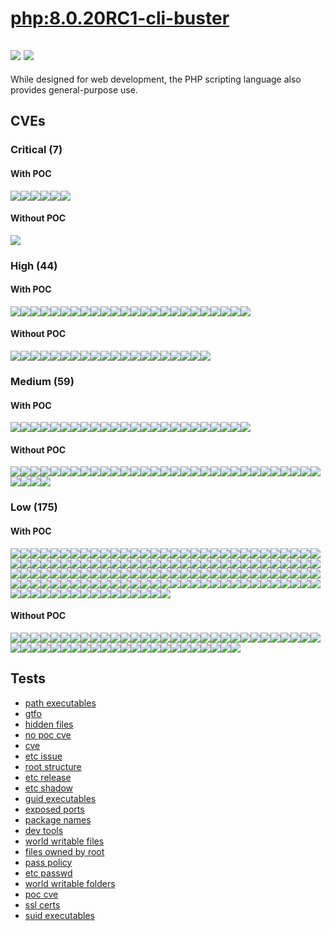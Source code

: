 # [php:8.0.20RC1-cli-buster](https://hub.docker.com/_/php?tab=tags)
![](https://img.shields.io/static/v1?label=tag&message=8.0.20RC1-cli-buster&color=blue)
![](https://img.shields.io/badge/Debian%20GNU/Linux%2010%20%20-blue)
---
<p>
While designed for web development, the PHP scripting language also provides general-purpose use.
</p>

## CVEs
### Critical (7)
#### With POC
[![](https://img.shields.io/badge/🔗%20CVE--2021--35942-CRITICAL-red)](https://github.com/trickest/cve/blob/main/2021/CVE-2021-35942.md)[![](https://img.shields.io/badge/🔗%20CVE--2022--23219-CRITICAL-red)](https://github.com/trickest/cve/blob/main/2022/CVE-2022-23219.md)[![](https://img.shields.io/badge/🔗%20CVE--2022--23218-CRITICAL-red)](https://github.com/trickest/cve/blob/main/2022/CVE-2022-23218.md)[![](https://img.shields.io/badge/🔗%20CVE--2021--33574-CRITICAL-red)](https://github.com/trickest/cve/blob/main/2021/CVE-2021-33574.md)[![](https://img.shields.io/badge/🔗%20CVE--2022--29155-CRITICAL-red)](https://github.com/trickest/cve/blob/main/2022/CVE-2022-29155.md)[![](https://img.shields.io/badge/🔗%20CVE--2019--8457-CRITICAL-red)](https://github.com/trickest/cve/blob/main/2019/CVE-2019-8457.md)
#### Without POC
[![](https://img.shields.io/badge/%20CVE--2022--1292-CRITICAL-red)](https://github.com/trickest/cve/blob/main/2022/CVE-2022-1292.md)

### High (44)
#### With POC
[![](https://img.shields.io/badge/🔗%20CVE--2022--28356-HIGH-organge)](https://github.com/trickest/cve/blob/main/2022/CVE-2022-28356.md)[![](https://img.shields.io/badge/🔗%20CVE--2021--22946-HIGH-organge)](https://github.com/trickest/cve/blob/main/2021/CVE-2021-22946.md)[![](https://img.shields.io/badge/🔗%20CVE--2019--15847-HIGH-organge)](https://github.com/trickest/cve/blob/main/2019/CVE-2019-15847.md)[![](https://img.shields.io/badge/🔗%20CVE--2018--12886-HIGH-organge)](https://github.com/trickest/cve/blob/main/2018/CVE-2018-12886.md)[![](https://img.shields.io/badge/🔗%20CVE--2021--3326-HIGH-organge)](https://github.com/trickest/cve/blob/main/2021/CVE-2021-3326.md)[![](https://img.shields.io/badge/🔗%20CVE--2020--1751-HIGH-organge)](https://github.com/trickest/cve/blob/main/2020/CVE-2020-1751.md)[![](https://img.shields.io/badge/🔗%20CVE--2020--1752-HIGH-organge)](https://github.com/trickest/cve/blob/main/2020/CVE-2020-1752.md)[![](https://img.shields.io/badge/🔗%20CVE--2022--27666-HIGH-organge)](https://github.com/trickest/cve/blob/main/2022/CVE-2022-27666.md)[![](https://img.shields.io/badge/🔗%20CVE--2021--38207-HIGH-organge)](https://github.com/trickest/cve/blob/main/2021/CVE-2021-38207.md)[![](https://img.shields.io/badge/🔗%20CVE--2013--7445-HIGH-organge)](https://github.com/trickest/cve/blob/main/2013/CVE-2013-7445.md)[![](https://img.shields.io/badge/🔗%20CVE--2022--30594-HIGH-organge)](https://github.com/trickest/cve/blob/main/2022/CVE-2022-30594.md)[![](https://img.shields.io/badge/🔗%20CVE--2019--19449-HIGH-organge)](https://github.com/trickest/cve/blob/main/2019/CVE-2019-19449.md)[![](https://img.shields.io/badge/🔗%20CVE--2019--19814-HIGH-organge)](https://github.com/trickest/cve/blob/main/2019/CVE-2019-19814.md)[![](https://img.shields.io/badge/🔗%20CVE--2019--19378-HIGH-organge)](https://github.com/trickest/cve/blob/main/2019/CVE-2019-19378.md)[![](https://img.shields.io/badge/🔗%20CVE--2021--3493-HIGH-organge)](https://github.com/trickest/cve/blob/main/2021/CVE-2021-3493.md)[![](https://img.shields.io/badge/🔗%20CVE--2022--26490-HIGH-organge)](https://github.com/trickest/cve/blob/main/2022/CVE-2022-26490.md)[![](https://img.shields.io/badge/🔗%20CVE--2020--36385-HIGH-organge)](https://github.com/trickest/cve/blob/main/2020/CVE-2020-36385.md)[![](https://img.shields.io/badge/🔗%20CVE--2021--33560-HIGH-organge)](https://github.com/trickest/cve/blob/main/2021/CVE-2021-33560.md)[![](https://img.shields.io/badge/🔗%20CVE--2019--13115-HIGH-organge)](https://github.com/trickest/cve/blob/main/2019/CVE-2019-13115.md)[![](https://img.shields.io/badge/🔗%20CVE--2020--11080-HIGH-organge)](https://github.com/trickest/cve/blob/main/2020/CVE-2020-11080.md)[![](https://img.shields.io/badge/🔗%20CVE--2020--16156-HIGH-organge)](https://github.com/trickest/cve/blob/main/2020/CVE-2020-16156.md)[![](https://img.shields.io/badge/🔗%20CVE--2019--19603-HIGH-organge)](https://github.com/trickest/cve/blob/main/2019/CVE-2019-19603.md)[![](https://img.shields.io/badge/🔗%20CVE--2019--3843-HIGH-organge)](https://github.com/trickest/cve/blob/main/2019/CVE-2019-3843.md)[![](https://img.shields.io/badge/🔗%20CVE--2019--3844-HIGH-organge)](https://github.com/trickest/cve/blob/main/2019/CVE-2019-3844.md)
#### Without POC
[![](https://img.shields.io/badge/%20CVE--2022--1353-HIGH-organge)](https://github.com/trickest/cve/blob/main/2022/CVE-2022-1353.md)[![](https://img.shields.io/badge/%20CVE--2022--1304-HIGH-organge)](https://github.com/trickest/cve/blob/main/2022/CVE-2022-1304.md)[![](https://img.shields.io/badge/%20CVE--2021--3999-HIGH-organge)](https://github.com/trickest/cve/blob/main/2021/CVE-2021-3999.md)[![](https://img.shields.io/badge/%20CVE--2022--1247-HIGH-organge)](https://github.com/trickest/cve/blob/main/2022/CVE-2022-1247.md)[![](https://img.shields.io/badge/%20CVE--2022--1011-HIGH-organge)](https://github.com/trickest/cve/blob/main/2022/CVE-2022-1011.md)[![](https://img.shields.io/badge/%20CVE--2022--29581-HIGH-organge)](https://github.com/trickest/cve/blob/main/2022/CVE-2022-29581.md)[![](https://img.shields.io/badge/%20CVE--2020--12362-HIGH-organge)](https://github.com/trickest/cve/blob/main/2020/CVE-2020-12362.md)[![](https://img.shields.io/badge/%20CVE--2022--1012-HIGH-organge)](https://github.com/trickest/cve/blob/main/2022/CVE-2022-1012.md)[![](https://img.shields.io/badge/%20CVE--2022--1679-HIGH-organge)](https://github.com/trickest/cve/blob/main/2022/CVE-2022-1679.md)[![](https://img.shields.io/badge/%20CVE--2022--28390-HIGH-organge)](https://github.com/trickest/cve/blob/main/2022/CVE-2022-28390.md)[![](https://img.shields.io/badge/%20CVE--2022--28389-HIGH-organge)](https://github.com/trickest/cve/blob/main/2022/CVE-2022-28389.md)[![](https://img.shields.io/badge/%20CVE--2022--28388-HIGH-organge)](https://github.com/trickest/cve/blob/main/2022/CVE-2022-28388.md)[![](https://img.shields.io/badge/%20CVE--2021--4197-HIGH-organge)](https://github.com/trickest/cve/blob/main/2021/CVE-2021-4197.md)[![](https://img.shields.io/badge/%20CVE--2021--3864-HIGH-organge)](https://github.com/trickest/cve/blob/main/2021/CVE-2021-3864.md)[![](https://img.shields.io/badge/%20CVE--2022--1786-HIGH-organge)](https://github.com/trickest/cve/blob/main/2022/CVE-2022-1786.md)[![](https://img.shields.io/badge/%20CVE--2021--3847-HIGH-organge)](https://github.com/trickest/cve/blob/main/2021/CVE-2021-3847.md)[![](https://img.shields.io/badge/%20CVE--2022--1729-HIGH-organge)](https://github.com/trickest/cve/blob/main/2022/CVE-2022-1729.md)[![](https://img.shields.io/badge/%20CVE--2022--1048-HIGH-organge)](https://github.com/trickest/cve/blob/main/2022/CVE-2022-1048.md)[![](https://img.shields.io/badge/%20CVE--2017--16932-HIGH-organge)](https://github.com/trickest/cve/blob/main/2017/CVE-2017-16932.md)[![](https://img.shields.io/badge/%20CVE--2022--29458-HIGH-organge)](https://github.com/trickest/cve/blob/main/2022/CVE-2022-29458.md)

### Medium (59)
#### With POC
[![](https://img.shields.io/badge/🔗%20CVE--2021--22947-MEDIUM-yellow)](https://github.com/trickest/cve/blob/main/2021/CVE-2021-22947.md)[![](https://img.shields.io/badge/🔗%20CVE--2019--25013-MEDIUM-yellow)](https://github.com/trickest/cve/blob/main/2019/CVE-2019-25013.md)[![](https://img.shields.io/badge/🔗%20CVE--2020--27618-MEDIUM-yellow)](https://github.com/trickest/cve/blob/main/2020/CVE-2020-27618.md)[![](https://img.shields.io/badge/🔗%20CVE--2020--10029-MEDIUM-yellow)](https://github.com/trickest/cve/blob/main/2020/CVE-2020-10029.md)[![](https://img.shields.io/badge/🔗%20CVE--2020--15802-MEDIUM-yellow)](https://github.com/trickest/cve/blob/main/2020/CVE-2020-15802.md)[![](https://img.shields.io/badge/🔗%20CVE--2020--26555-MEDIUM-yellow)](https://github.com/trickest/cve/blob/main/2020/CVE-2020-26555.md)[![](https://img.shields.io/badge/🔗%20CVE--2021--44879-MEDIUM-yellow)](https://github.com/trickest/cve/blob/main/2021/CVE-2021-44879.md)[![](https://img.shields.io/badge/🔗%20CVE--2019--15794-MEDIUM-yellow)](https://github.com/trickest/cve/blob/main/2019/CVE-2019-15794.md)[![](https://img.shields.io/badge/🔗%20CVE--2020--26145-MEDIUM-yellow)](https://github.com/trickest/cve/blob/main/2020/CVE-2020-26145.md)[![](https://img.shields.io/badge/🔗%20CVE--2020--36516-MEDIUM-yellow)](https://github.com/trickest/cve/blob/main/2020/CVE-2020-36516.md)[![](https://img.shields.io/badge/🔗%20CVE--2020--27835-MEDIUM-yellow)](https://github.com/trickest/cve/blob/main/2020/CVE-2020-27835.md)[![](https://img.shields.io/badge/🔗%20CVE--2022--1280-MEDIUM-yellow)](https://github.com/trickest/cve/blob/main/2022/CVE-2022-1280.md)[![](https://img.shields.io/badge/🔗%20CVE--2020--36310-MEDIUM-yellow)](https://github.com/trickest/cve/blob/main/2020/CVE-2020-36310.md)[![](https://img.shields.io/badge/🔗%20CVE--2022--0494-MEDIUM-yellow)](https://github.com/trickest/cve/blob/main/2022/CVE-2022-0494.md)[![](https://img.shields.io/badge/🔗%20CVE--2020--26141-MEDIUM-yellow)](https://github.com/trickest/cve/blob/main/2020/CVE-2020-26141.md)[![](https://img.shields.io/badge/🔗%20CVE--2020--26541-MEDIUM-yellow)](https://github.com/trickest/cve/blob/main/2020/CVE-2020-26541.md)[![](https://img.shields.io/badge/🔗%20CVE--2021--4037-MEDIUM-yellow)](https://github.com/trickest/cve/blob/main/2021/CVE-2021-4037.md)[![](https://img.shields.io/badge/🔗%20CVE--2019--15213-MEDIUM-yellow)](https://github.com/trickest/cve/blob/main/2019/CVE-2019-15213.md)[![](https://img.shields.io/badge/🔗%20CVE--2019--13627-MEDIUM-yellow)](https://github.com/trickest/cve/blob/main/2019/CVE-2019-13627.md)[![](https://img.shields.io/badge/🔗%20CVE--2016--9318-MEDIUM-yellow)](https://github.com/trickest/cve/blob/main/2016/CVE-2016-9318.md)[![](https://img.shields.io/badge/🔗%20CVE--2020--14155-MEDIUM-yellow)](https://github.com/trickest/cve/blob/main/2020/CVE-2020-14155.md)[![](https://img.shields.io/badge/🔗%20CVE--2020--13631-MEDIUM-yellow)](https://github.com/trickest/cve/blob/main/2020/CVE-2020-13631.md)[![](https://img.shields.io/badge/🔗%20CVE--2019--19924-MEDIUM-yellow)](https://github.com/trickest/cve/blob/main/2019/CVE-2019-19924.md)[![](https://img.shields.io/badge/🔗%20CVE--2019--19645-MEDIUM-yellow)](https://github.com/trickest/cve/blob/main/2019/CVE-2019-19645.md)
#### Without POC
[![](https://img.shields.io/badge/%20CVE--2021--4209-MEDIUM-yellow)](https://github.com/trickest/cve/blob/main/2021/CVE-2021-4209.md)[![](https://img.shields.io/badge/%20CVE--2022--27781-MEDIUM-yellow)](https://github.com/trickest/cve/blob/main/2022/CVE-2022-27781.md)[![](https://img.shields.io/badge/%20CVE--2022--22576-MEDIUM-yellow)](https://github.com/trickest/cve/blob/main/2022/CVE-2022-22576.md)[![](https://img.shields.io/badge/%20CVE--2022--27782-MEDIUM-yellow)](https://github.com/trickest/cve/blob/main/2022/CVE-2022-27782.md)[![](https://img.shields.io/badge/%20CVE--2022--27776-MEDIUM-yellow)](https://github.com/trickest/cve/blob/main/2022/CVE-2022-27776.md)[![](https://img.shields.io/badge/%20CVE--2022--27774-MEDIUM-yellow)](https://github.com/trickest/cve/blob/main/2022/CVE-2022-27774.md)[![](https://img.shields.io/badge/%20CVE--2022--1652-MEDIUM-yellow)](https://github.com/trickest/cve/blob/main/2022/CVE-2022-1652.md)[![](https://img.shields.io/badge/%20CVE--2022--1836-MEDIUM-yellow)](https://github.com/trickest/cve/blob/main/2022/CVE-2022-1836.md)[![](https://img.shields.io/badge/%20CVE--2020--12363-MEDIUM-yellow)](https://github.com/trickest/cve/blob/main/2020/CVE-2020-12363.md)[![](https://img.shields.io/badge/%20CVE--2019--16089-MEDIUM-yellow)](https://github.com/trickest/cve/blob/main/2019/CVE-2019-16089.md)[![](https://img.shields.io/badge/%20CVE--2022--0171-MEDIUM-yellow)](https://github.com/trickest/cve/blob/main/2022/CVE-2022-0171.md)[![](https://img.shields.io/badge/%20CVE--2022--0812-MEDIUM-yellow)](https://github.com/trickest/cve/blob/main/2022/CVE-2022-0812.md)[![](https://img.shields.io/badge/%20CVE--2022--1205-MEDIUM-yellow)](https://github.com/trickest/cve/blob/main/2022/CVE-2022-1205.md)[![](https://img.shields.io/badge/%20CVE--2020--12364-MEDIUM-yellow)](https://github.com/trickest/cve/blob/main/2020/CVE-2020-12364.md)[![](https://img.shields.io/badge/%20CVE--2022--0400-MEDIUM-yellow)](https://github.com/trickest/cve/blob/main/2022/CVE-2022-0400.md)[![](https://img.shields.io/badge/%20CVE--2021--3714-MEDIUM-yellow)](https://github.com/trickest/cve/blob/main/2021/CVE-2021-3714.md)[![](https://img.shields.io/badge/%20CVE--2022--1204-MEDIUM-yellow)](https://github.com/trickest/cve/blob/main/2022/CVE-2022-1204.md)[![](https://img.shields.io/badge/%20CVE--2021--4159-MEDIUM-yellow)](https://github.com/trickest/cve/blob/main/2021/CVE-2021-4159.md)[![](https://img.shields.io/badge/%20CVE--2020--14304-MEDIUM-yellow)](https://github.com/trickest/cve/blob/main/2020/CVE-2020-14304.md)[![](https://img.shields.io/badge/%20CVE--2020--16120-MEDIUM-yellow)](https://github.com/trickest/cve/blob/main/2020/CVE-2020-16120.md)[![](https://img.shields.io/badge/%20CVE--2021--33061-MEDIUM-yellow)](https://github.com/trickest/cve/blob/main/2021/CVE-2021-33061.md)[![](https://img.shields.io/badge/%20CVE--2022--0480-MEDIUM-yellow)](https://github.com/trickest/cve/blob/main/2022/CVE-2022-0480.md)[![](https://img.shields.io/badge/%20CVE--2022--1462-MEDIUM-yellow)](https://github.com/trickest/cve/blob/main/2022/CVE-2022-1462.md)[![](https://img.shields.io/badge/%20CVE--2021--3669-MEDIUM-yellow)](https://github.com/trickest/cve/blob/main/2021/CVE-2021-3669.md)[![](https://img.shields.io/badge/%20CVE--2021--3894-MEDIUM-yellow)](https://github.com/trickest/cve/blob/main/2021/CVE-2021-3894.md)[![](https://img.shields.io/badge/%20CVE--2022--0854-MEDIUM-yellow)](https://github.com/trickest/cve/blob/main/2022/CVE-2022-0854.md)[![](https://img.shields.io/badge/%20CVE--2019--20794-MEDIUM-yellow)](https://github.com/trickest/cve/blob/main/2019/CVE-2019-20794.md)[![](https://img.shields.io/badge/%20CVE--2021--3759-MEDIUM-yellow)](https://github.com/trickest/cve/blob/main/2021/CVE-2021-3759.md)[![](https://img.shields.io/badge/%20CVE--2022--1016-MEDIUM-yellow)](https://github.com/trickest/cve/blob/main/2022/CVE-2022-1016.md)[![](https://img.shields.io/badge/%20CVE--2022--1184-MEDIUM-yellow)](https://github.com/trickest/cve/blob/main/2022/CVE-2022-1184.md)[![](https://img.shields.io/badge/%20CVE--2022--1198-MEDIUM-yellow)](https://github.com/trickest/cve/blob/main/2022/CVE-2022-1198.md)[![](https://img.shields.io/badge/%20CVE--2022--1789-MEDIUM-yellow)](https://github.com/trickest/cve/blob/main/2022/CVE-2022-1789.md)[![](https://img.shields.io/badge/%20CVE--2022--1419-MEDIUM-yellow)](https://github.com/trickest/cve/blob/main/2022/CVE-2022-1419.md)[![](https://img.shields.io/badge/%20CVE--2021--45346-MEDIUM-yellow)](https://github.com/trickest/cve/blob/main/2021/CVE-2021-45346.md)[![](https://img.shields.io/badge/%20CVE--2021--3997-MEDIUM-yellow)](https://github.com/trickest/cve/blob/main/2021/CVE-2021-3997.md)

### Low (175)
#### With POC
[![](https://img.shields.io/badge/🔗%20CVE--2022--23219-LOW-blue)](https://github.com/trickest/cve/blob/main/2022/CVE-2022-23219.md)[![](https://img.shields.io/badge/🔗%20CVE--2022--23218-LOW-blue)](https://github.com/trickest/cve/blob/main/2022/CVE-2022-23218.md)[![](https://img.shields.io/badge/🔗%20CVE--2018--12886-LOW-blue)](https://github.com/trickest/cve/blob/main/2018/CVE-2018-12886.md)[![](https://img.shields.io/badge/🔗%20CVE--2020--1751-LOW-blue)](https://github.com/trickest/cve/blob/main/2020/CVE-2020-1751.md)[![](https://img.shields.io/badge/🔗%20CVE--2022--27666-LOW-blue)](https://github.com/trickest/cve/blob/main/2022/CVE-2022-27666.md)[![](https://img.shields.io/badge/🔗%20CVE--2021--38207-LOW-blue)](https://github.com/trickest/cve/blob/main/2021/CVE-2021-38207.md)[![](https://img.shields.io/badge/🔗%20CVE--2022--26490-LOW-blue)](https://github.com/trickest/cve/blob/main/2022/CVE-2022-26490.md)[![](https://img.shields.io/badge/🔗%20CVE--2019--13115-LOW-blue)](https://github.com/trickest/cve/blob/main/2019/CVE-2019-13115.md)[![](https://img.shields.io/badge/🔗%20CVE--2007--6755-LOW-blue)](https://github.com/trickest/cve/blob/main/2007/CVE-2007-6755.md)[![](https://img.shields.io/badge/🔗%20CVE--2011--3389-LOW-blue)](https://github.com/trickest/cve/blob/main/2011/CVE-2011-3389.md)[![](https://img.shields.io/badge/🔗%20CVE--2015--2877-LOW-blue)](https://github.com/trickest/cve/blob/main/2015/CVE-2015-2877.md)[![](https://img.shields.io/badge/🔗%20CVE--2019--18276-LOW-blue)](https://github.com/trickest/cve/blob/main/2019/CVE-2019-18276.md)[![](https://img.shields.io/badge/🔗%20CVE--2021--3487-LOW-blue)](https://github.com/trickest/cve/blob/main/2021/CVE-2021-3487.md)[![](https://img.shields.io/badge/🔗%20CVE--2021--20284-LOW-blue)](https://github.com/trickest/cve/blob/main/2021/CVE-2021-20284.md)[![](https://img.shields.io/badge/🔗%20CVE--2020--35448-LOW-blue)](https://github.com/trickest/cve/blob/main/2020/CVE-2020-35448.md)[![](https://img.shields.io/badge/🔗%20CVE--2018--18483-LOW-blue)](https://github.com/trickest/cve/blob/main/2018/CVE-2018-18483.md)[![](https://img.shields.io/badge/🔗%20CVE--2018--20671-LOW-blue)](https://github.com/trickest/cve/blob/main/2018/CVE-2018-20671.md)[![](https://img.shields.io/badge/🔗%20CVE--2017--13716-LOW-blue)](https://github.com/trickest/cve/blob/main/2017/CVE-2017-13716.md)[![](https://img.shields.io/badge/🔗%20CVE--2018--18606-LOW-blue)](https://github.com/trickest/cve/blob/main/2018/CVE-2018-18606.md)[![](https://img.shields.io/badge/🔗%20CVE--2018--20651-LOW-blue)](https://github.com/trickest/cve/blob/main/2018/CVE-2018-20651.md)[![](https://img.shields.io/badge/🔗%20CVE--2018--18607-LOW-blue)](https://github.com/trickest/cve/blob/main/2018/CVE-2018-18607.md)[![](https://img.shields.io/badge/🔗%20CVE--2018--17794-LOW-blue)](https://github.com/trickest/cve/blob/main/2018/CVE-2018-17794.md)[![](https://img.shields.io/badge/🔗%20CVE--2018--12697-LOW-blue)](https://github.com/trickest/cve/blob/main/2018/CVE-2018-12697.md)[![](https://img.shields.io/badge/🔗%20CVE--2020--16599-LOW-blue)](https://github.com/trickest/cve/blob/main/2020/CVE-2020-16599.md)[![](https://img.shields.io/badge/🔗%20CVE--2020--16593-LOW-blue)](https://github.com/trickest/cve/blob/main/2020/CVE-2020-16593.md)[![](https://img.shields.io/badge/🔗%20CVE--2021--20197-LOW-blue)](https://github.com/trickest/cve/blob/main/2021/CVE-2021-20197.md)[![](https://img.shields.io/badge/🔗%20CVE--2018--18700-LOW-blue)](https://github.com/trickest/cve/blob/main/2018/CVE-2018-18700.md)[![](https://img.shields.io/badge/🔗%20CVE--2018--9138-LOW-blue)](https://github.com/trickest/cve/blob/main/2018/CVE-2018-9138.md)[![](https://img.shields.io/badge/🔗%20CVE--2018--17985-LOW-blue)](https://github.com/trickest/cve/blob/main/2018/CVE-2018-17985.md)[![](https://img.shields.io/badge/🔗%20CVE--2018--18484-LOW-blue)](https://github.com/trickest/cve/blob/main/2018/CVE-2018-18484.md)[![](https://img.shields.io/badge/🔗%20CVE--2018--9996-LOW-blue)](https://github.com/trickest/cve/blob/main/2018/CVE-2018-9996.md)[![](https://img.shields.io/badge/🔗%20CVE--2018--12934-LOW-blue)](https://github.com/trickest/cve/blob/main/2018/CVE-2018-12934.md)[![](https://img.shields.io/badge/🔗%20CVE--2018--20623-LOW-blue)](https://github.com/trickest/cve/blob/main/2018/CVE-2018-20623.md)[![](https://img.shields.io/badge/🔗%20CVE--2019--17450-LOW-blue)](https://github.com/trickest/cve/blob/main/2019/CVE-2019-17450.md)[![](https://img.shields.io/badge/🔗%20CVE--2020--16590-LOW-blue)](https://github.com/trickest/cve/blob/main/2020/CVE-2020-16590.md)[![](https://img.shields.io/badge/🔗%20CVE--2018--12698-LOW-blue)](https://github.com/trickest/cve/blob/main/2018/CVE-2018-12698.md)[![](https://img.shields.io/badge/🔗%20CVE--2018--17360-LOW-blue)](https://github.com/trickest/cve/blob/main/2018/CVE-2018-17360.md)[![](https://img.shields.io/badge/🔗%20CVE--2019--9070-LOW-blue)](https://github.com/trickest/cve/blob/main/2019/CVE-2019-9070.md)[![](https://img.shields.io/badge/🔗%20CVE--2018--18605-LOW-blue)](https://github.com/trickest/cve/blob/main/2018/CVE-2018-18605.md)[![](https://img.shields.io/badge/🔗%20CVE--2018--12699-LOW-blue)](https://github.com/trickest/cve/blob/main/2018/CVE-2018-12699.md)[![](https://img.shields.io/badge/🔗%20CVE--2018--18701-LOW-blue)](https://github.com/trickest/cve/blob/main/2018/CVE-2018-18701.md)[![](https://img.shields.io/badge/🔗%20CVE--2019--14444-LOW-blue)](https://github.com/trickest/cve/blob/main/2019/CVE-2019-14444.md)[![](https://img.shields.io/badge/🔗%20CVE--2019--14250-LOW-blue)](https://github.com/trickest/cve/blob/main/2019/CVE-2019-14250.md)[![](https://img.shields.io/badge/🔗%20CVE--2019--17451-LOW-blue)](https://github.com/trickest/cve/blob/main/2019/CVE-2019-17451.md)[![](https://img.shields.io/badge/🔗%20CVE--2018--1000876-LOW-blue)](https://github.com/trickest/cve/blob/main/2018/CVE-2018-1000876.md)[![](https://img.shields.io/badge/🔗%20CVE--2018--17358-LOW-blue)](https://github.com/trickest/cve/blob/main/2018/CVE-2018-17358.md)[![](https://img.shields.io/badge/🔗%20CVE--2018--17359-LOW-blue)](https://github.com/trickest/cve/blob/main/2018/CVE-2018-17359.md)[![](https://img.shields.io/badge/🔗%20CVE--2018--18309-LOW-blue)](https://github.com/trickest/cve/blob/main/2018/CVE-2018-18309.md)[![](https://img.shields.io/badge/🔗%20CVE--2020--16591-LOW-blue)](https://github.com/trickest/cve/blob/main/2020/CVE-2020-16591.md)[![](https://img.shields.io/badge/🔗%20CVE--2018--20002-LOW-blue)](https://github.com/trickest/cve/blob/main/2018/CVE-2018-20002.md)[![](https://img.shields.io/badge/🔗%20CVE--2019--12972-LOW-blue)](https://github.com/trickest/cve/blob/main/2019/CVE-2019-12972.md)[![](https://img.shields.io/badge/🔗%20CVE--2021--45078-LOW-blue)](https://github.com/trickest/cve/blob/main/2021/CVE-2021-45078.md)[![](https://img.shields.io/badge/🔗%20CVE--2021--20294-LOW-blue)](https://github.com/trickest/cve/blob/main/2021/CVE-2021-20294.md)[![](https://img.shields.io/badge/🔗%20CVE--2019--9071-LOW-blue)](https://github.com/trickest/cve/blob/main/2019/CVE-2019-9071.md)[![](https://img.shields.io/badge/🔗%20CVE--2020--16592-LOW-blue)](https://github.com/trickest/cve/blob/main/2020/CVE-2020-16592.md)[![](https://img.shields.io/badge/🔗%20CVE--2016--2781-LOW-blue)](https://github.com/trickest/cve/blob/main/2016/CVE-2016-2781.md)[![](https://img.shields.io/badge/🔗%20CVE--2017--18018-LOW-blue)](https://github.com/trickest/cve/blob/main/2017/CVE-2017-18018.md)[![](https://img.shields.io/badge/🔗%20CVE--2021--22924-LOW-blue)](https://github.com/trickest/cve/blob/main/2021/CVE-2021-22924.md)[![](https://img.shields.io/badge/🔗%20CVE--2021--22922-LOW-blue)](https://github.com/trickest/cve/blob/main/2021/CVE-2021-22922.md)[![](https://img.shields.io/badge/🔗%20CVE--2021--22923-LOW-blue)](https://github.com/trickest/cve/blob/main/2021/CVE-2021-22923.md)[![](https://img.shields.io/badge/🔗%20CVE--2021--22898-LOW-blue)](https://github.com/trickest/cve/blob/main/2021/CVE-2021-22898.md)[![](https://img.shields.io/badge/🔗%20CVE--2021--46195-LOW-blue)](https://github.com/trickest/cve/blob/main/2021/CVE-2021-46195.md)[![](https://img.shields.io/badge/🔗%20CVE--2019--1010180-LOW-blue)](https://github.com/trickest/cve/blob/main/2019/CVE-2019-1010180.md)[![](https://img.shields.io/badge/🔗%20CVE--2019--1010024-LOW-blue)](https://github.com/trickest/cve/blob/main/2019/CVE-2019-1010024.md)[![](https://img.shields.io/badge/🔗%20CVE--2019--19126-LOW-blue)](https://github.com/trickest/cve/blob/main/2019/CVE-2019-19126.md)[![](https://img.shields.io/badge/🔗%20CVE--2021--27645-LOW-blue)](https://github.com/trickest/cve/blob/main/2021/CVE-2021-27645.md)[![](https://img.shields.io/badge/🔗%20CVE--2010--4756-LOW-blue)](https://github.com/trickest/cve/blob/main/2010/CVE-2010-4756.md)[![](https://img.shields.io/badge/🔗%20CVE--2016--10228-LOW-blue)](https://github.com/trickest/cve/blob/main/2016/CVE-2016-10228.md)[![](https://img.shields.io/badge/🔗%20CVE--2019--1010025-LOW-blue)](https://github.com/trickest/cve/blob/main/2019/CVE-2019-1010025.md)[![](https://img.shields.io/badge/🔗%20CVE--2019--1010023-LOW-blue)](https://github.com/trickest/cve/blob/main/2019/CVE-2019-1010023.md)[![](https://img.shields.io/badge/🔗%20CVE--2020--6096-LOW-blue)](https://github.com/trickest/cve/blob/main/2020/CVE-2020-6096.md)[![](https://img.shields.io/badge/🔗%20CVE--2019--1010022-LOW-blue)](https://github.com/trickest/cve/blob/main/2019/CVE-2019-1010022.md)[![](https://img.shields.io/badge/🔗%20CVE--2018--20796-LOW-blue)](https://github.com/trickest/cve/blob/main/2018/CVE-2018-20796.md)[![](https://img.shields.io/badge/🔗%20CVE--2019--9192-LOW-blue)](https://github.com/trickest/cve/blob/main/2019/CVE-2019-9192.md)[![](https://img.shields.io/badge/🔗%20CVE--2019--14855-LOW-blue)](https://github.com/trickest/cve/blob/main/2019/CVE-2019-14855.md)[![](https://img.shields.io/badge/🔗%20CVE--2022--25265-LOW-blue)](https://github.com/trickest/cve/blob/main/2022/CVE-2022-25265.md)[![](https://img.shields.io/badge/🔗%20CVE--2017--0630-LOW-blue)](https://github.com/trickest/cve/blob/main/2017/CVE-2017-0630.md)[![](https://img.shields.io/badge/🔗%20CVE--2018--12928-LOW-blue)](https://github.com/trickest/cve/blob/main/2018/CVE-2018-12928.md)[![](https://img.shields.io/badge/🔗%20CVE--2008--4609-LOW-blue)](https://github.com/trickest/cve/blob/main/2008/CVE-2008-4609.md)[![](https://img.shields.io/badge/🔗%20CVE--2020--11725-LOW-blue)](https://github.com/trickest/cve/blob/main/2020/CVE-2020-11725.md)[![](https://img.shields.io/badge/🔗%20CVE--2019--19083-LOW-blue)](https://github.com/trickest/cve/blob/main/2019/CVE-2019-19083.md)[![](https://img.shields.io/badge/🔗%20CVE--2019--16229-LOW-blue)](https://github.com/trickest/cve/blob/main/2019/CVE-2019-16229.md)[![](https://img.shields.io/badge/🔗%20CVE--2019--16231-LOW-blue)](https://github.com/trickest/cve/blob/main/2019/CVE-2019-16231.md)[![](https://img.shields.io/badge/🔗%20CVE--2019--11191-LOW-blue)](https://github.com/trickest/cve/blob/main/2019/CVE-2019-11191.md)[![](https://img.shields.io/badge/🔗%20CVE--2019--12382-LOW-blue)](https://github.com/trickest/cve/blob/main/2019/CVE-2019-12382.md)[![](https://img.shields.io/badge/🔗%20CVE--2020--27820-LOW-blue)](https://github.com/trickest/cve/blob/main/2020/CVE-2020-27820.md)[![](https://img.shields.io/badge/🔗%20CVE--2016--8660-LOW-blue)](https://github.com/trickest/cve/blob/main/2016/CVE-2016-8660.md)[![](https://img.shields.io/badge/🔗%20CVE--2018--5709-LOW-blue)](https://github.com/trickest/cve/blob/main/2018/CVE-2018-5709.md)[![](https://img.shields.io/badge/🔗%20CVE--2018--6829-LOW-blue)](https://github.com/trickest/cve/blob/main/2018/CVE-2018-6829.md)[![](https://img.shields.io/badge/🔗%20CVE--2018--20673-LOW-blue)](https://github.com/trickest/cve/blob/main/2018/CVE-2018-20673.md)[![](https://img.shields.io/badge/🔗%20CVE--2018--20712-LOW-blue)](https://github.com/trickest/cve/blob/main/2018/CVE-2018-20712.md)[![](https://img.shields.io/badge/🔗%20CVE--2019--9893-LOW-blue)](https://github.com/trickest/cve/blob/main/2019/CVE-2019-9893.md)[![](https://img.shields.io/badge/🔗%20CVE--2021--36087-LOW-blue)](https://github.com/trickest/cve/blob/main/2021/CVE-2021-36087.md)[![](https://img.shields.io/badge/🔗%20CVE--2021--36084-LOW-blue)](https://github.com/trickest/cve/blob/main/2021/CVE-2021-36084.md)[![](https://img.shields.io/badge/🔗%20CVE--2021--36085-LOW-blue)](https://github.com/trickest/cve/blob/main/2021/CVE-2021-36085.md)[![](https://img.shields.io/badge/🔗%20CVE--2021--36086-LOW-blue)](https://github.com/trickest/cve/blob/main/2021/CVE-2021-36086.md)[![](https://img.shields.io/badge/🔗%20CVE--2019--17498-LOW-blue)](https://github.com/trickest/cve/blob/main/2019/CVE-2019-17498.md)[![](https://img.shields.io/badge/🔗%20CVE--2018--1000654-LOW-blue)](https://github.com/trickest/cve/blob/main/2018/CVE-2018-1000654.md)[![](https://img.shields.io/badge/🔗%20CVE--2019--17543-LOW-blue)](https://github.com/trickest/cve/blob/main/2019/CVE-2019-17543.md)[![](https://img.shields.io/badge/🔗%20CVE--2008--1688-LOW-blue)](https://github.com/trickest/cve/blob/main/2008/CVE-2008-1688.md)[![](https://img.shields.io/badge/🔗%20CVE--2008--1687-LOW-blue)](https://github.com/trickest/cve/blob/main/2008/CVE-2008-1687.md)[![](https://img.shields.io/badge/🔗%20CVE--2021--39537-LOW-blue)](https://github.com/trickest/cve/blob/main/2021/CVE-2021-39537.md)[![](https://img.shields.io/badge/🔗%20CVE--2019--19204-LOW-blue)](https://github.com/trickest/cve/blob/main/2019/CVE-2019-19204.md)[![](https://img.shields.io/badge/🔗%20CVE--2019--19203-LOW-blue)](https://github.com/trickest/cve/blob/main/2019/CVE-2019-19203.md)[![](https://img.shields.io/badge/🔗%20CVE--2019--19246-LOW-blue)](https://github.com/trickest/cve/blob/main/2019/CVE-2019-19246.md)[![](https://img.shields.io/badge/🔗%20CVE--2019--13225-LOW-blue)](https://github.com/trickest/cve/blob/main/2019/CVE-2019-13225.md)[![](https://img.shields.io/badge/🔗%20CVE--2019--16163-LOW-blue)](https://github.com/trickest/cve/blob/main/2019/CVE-2019-16163.md)[![](https://img.shields.io/badge/🔗%20CVE--2019--13224-LOW-blue)](https://github.com/trickest/cve/blob/main/2019/CVE-2019-13224.md)[![](https://img.shields.io/badge/🔗%20CVE--2019--19012-LOW-blue)](https://github.com/trickest/cve/blob/main/2019/CVE-2019-19012.md)[![](https://img.shields.io/badge/🔗%20CVE--2020--15719-LOW-blue)](https://github.com/trickest/cve/blob/main/2020/CVE-2020-15719.md)[![](https://img.shields.io/badge/🔗%20CVE--2017--14159-LOW-blue)](https://github.com/trickest/cve/blob/main/2017/CVE-2017-14159.md)[![](https://img.shields.io/badge/🔗%20CVE--2017--17740-LOW-blue)](https://github.com/trickest/cve/blob/main/2017/CVE-2017-17740.md)[![](https://img.shields.io/badge/🔗%20CVE--2015--3276-LOW-blue)](https://github.com/trickest/cve/blob/main/2015/CVE-2015-3276.md)[![](https://img.shields.io/badge/🔗%20CVE--2010--0928-LOW-blue)](https://github.com/trickest/cve/blob/main/2010/CVE-2010-0928.md)[![](https://img.shields.io/badge/🔗%20CVE--2018--6952-LOW-blue)](https://github.com/trickest/cve/blob/main/2018/CVE-2018-6952.md)[![](https://img.shields.io/badge/🔗%20CVE--2018--6951-LOW-blue)](https://github.com/trickest/cve/blob/main/2018/CVE-2018-6951.md)[![](https://img.shields.io/badge/🔗%20CVE--2019--20838-LOW-blue)](https://github.com/trickest/cve/blob/main/2019/CVE-2019-20838.md)[![](https://img.shields.io/badge/🔗%20CVE--2017--11164-LOW-blue)](https://github.com/trickest/cve/blob/main/2017/CVE-2017-11164.md)[![](https://img.shields.io/badge/🔗%20CVE--2017--16231-LOW-blue)](https://github.com/trickest/cve/blob/main/2017/CVE-2017-16231.md)[![](https://img.shields.io/badge/🔗%20CVE--2017--7245-LOW-blue)](https://github.com/trickest/cve/blob/main/2017/CVE-2017-7245.md)[![](https://img.shields.io/badge/🔗%20CVE--2017--7246-LOW-blue)](https://github.com/trickest/cve/blob/main/2017/CVE-2017-7246.md)[![](https://img.shields.io/badge/🔗%20CVE--2011--4116-LOW-blue)](https://github.com/trickest/cve/blob/main/2011/CVE-2011-4116.md)[![](https://img.shields.io/badge/🔗%20CVE--2018--1121-LOW-blue)](https://github.com/trickest/cve/blob/main/2018/CVE-2018-1121.md)[![](https://img.shields.io/badge/🔗%20CVE--2018--21232-LOW-blue)](https://github.com/trickest/cve/blob/main/2018/CVE-2018-21232.md)[![](https://img.shields.io/badge/🔗%20CVE--2013--4235-LOW-blue)](https://github.com/trickest/cve/blob/main/2013/CVE-2013-4235.md)[![](https://img.shields.io/badge/🔗%20CVE--2019--19882-LOW-blue)](https://github.com/trickest/cve/blob/main/2019/CVE-2019-19882.md)[![](https://img.shields.io/badge/🔗%20CVE--2018--7169-LOW-blue)](https://github.com/trickest/cve/blob/main/2018/CVE-2018-7169.md)[![](https://img.shields.io/badge/🔗%20CVE--2019--19244-LOW-blue)](https://github.com/trickest/cve/blob/main/2019/CVE-2019-19244.md)[![](https://img.shields.io/badge/🔗%20CVE--2020--11656-LOW-blue)](https://github.com/trickest/cve/blob/main/2020/CVE-2020-11656.md)[![](https://img.shields.io/badge/🔗%20CVE--2020--13529-LOW-blue)](https://github.com/trickest/cve/blob/main/2020/CVE-2020-13529.md)[![](https://img.shields.io/badge/🔗%20CVE--2020--13776-LOW-blue)](https://github.com/trickest/cve/blob/main/2020/CVE-2020-13776.md)[![](https://img.shields.io/badge/🔗%20CVE--2013--4392-LOW-blue)](https://github.com/trickest/cve/blob/main/2013/CVE-2013-4392.md)[![](https://img.shields.io/badge/🔗%20CVE--2019--20386-LOW-blue)](https://github.com/trickest/cve/blob/main/2019/CVE-2019-20386.md)[![](https://img.shields.io/badge/🔗%20CVE--2021--20193-LOW-blue)](https://github.com/trickest/cve/blob/main/2021/CVE-2021-20193.md)[![](https://img.shields.io/badge/🔗%20CVE--2005--2541-LOW-blue)](https://github.com/trickest/cve/blob/main/2005/CVE-2005-2541.md)[![](https://img.shields.io/badge/🔗%20CVE--2019--9923-LOW-blue)](https://github.com/trickest/cve/blob/main/2019/CVE-2019-9923.md)[![](https://img.shields.io/badge/🔗%20CVE--2022--0563-LOW-blue)](https://github.com/trickest/cve/blob/main/2022/CVE-2022-0563.md)[![](https://img.shields.io/badge/🔗%20CVE--2019--15794-LOW-blue)](https://github.com/trickest/cve/blob/main/2019/CVE-2019-15794.md)[![](https://img.shields.io/badge/🔗%20CVE--2019--13627-LOW-blue)](https://github.com/trickest/cve/blob/main/2019/CVE-2019-13627.md)[![](https://img.shields.io/badge/🔗%20CVE--2020--14155-LOW-blue)](https://github.com/trickest/cve/blob/main/2020/CVE-2020-14155.md)
#### Without POC
[![](https://img.shields.io/badge/%20CVE--2022--1292-LOW-blue)](https://github.com/trickest/cve/blob/main/2022/CVE-2022-1292.md)[![](https://img.shields.io/badge/%20CVE--2021--3999-LOW-blue)](https://github.com/trickest/cve/blob/main/2021/CVE-2021-3999.md)[![](https://img.shields.io/badge/%20CVE--2022--1011-LOW-blue)](https://github.com/trickest/cve/blob/main/2022/CVE-2022-1011.md)[![](https://img.shields.io/badge/%20CVE--2020--12362-LOW-blue)](https://github.com/trickest/cve/blob/main/2020/CVE-2020-12362.md)[![](https://img.shields.io/badge/%20CVE--2021--3847-LOW-blue)](https://github.com/trickest/cve/blob/main/2021/CVE-2021-3847.md)[![](https://img.shields.io/badge/%20CVE--2018--19931-LOW-blue)](https://github.com/trickest/cve/blob/main/2018/CVE-2018-19931.md)[![](https://img.shields.io/badge/%20CVE--2019--1010204-LOW-blue)](https://github.com/trickest/cve/blob/main/2019/CVE-2019-1010204.md)[![](https://img.shields.io/badge/%20CVE--2018--19932-LOW-blue)](https://github.com/trickest/cve/blob/main/2018/CVE-2018-19932.md)[![](https://img.shields.io/badge/%20CVE--2020--35507-LOW-blue)](https://github.com/trickest/cve/blob/main/2020/CVE-2020-35507.md)[![](https://img.shields.io/badge/%20CVE--2020--35495-LOW-blue)](https://github.com/trickest/cve/blob/main/2020/CVE-2020-35495.md)[![](https://img.shields.io/badge/%20CVE--2020--35496-LOW-blue)](https://github.com/trickest/cve/blob/main/2020/CVE-2020-35496.md)[![](https://img.shields.io/badge/%20CVE--2019--9073-LOW-blue)](https://github.com/trickest/cve/blob/main/2019/CVE-2019-9073.md)[![](https://img.shields.io/badge/%20CVE--2021--3549-LOW-blue)](https://github.com/trickest/cve/blob/main/2021/CVE-2021-3549.md)[![](https://img.shields.io/badge/%20CVE--2020--35493-LOW-blue)](https://github.com/trickest/cve/blob/main/2020/CVE-2020-35493.md)[![](https://img.shields.io/badge/%20CVE--2019--9075-LOW-blue)](https://github.com/trickest/cve/blob/main/2019/CVE-2019-9075.md)[![](https://img.shields.io/badge/%20CVE--2019--9077-LOW-blue)](https://github.com/trickest/cve/blob/main/2019/CVE-2019-9077.md)[![](https://img.shields.io/badge/%20CVE--2019--9074-LOW-blue)](https://github.com/trickest/cve/blob/main/2019/CVE-2019-9074.md)[![](https://img.shields.io/badge/%20CVE--2021--3530-LOW-blue)](https://github.com/trickest/cve/blob/main/2021/CVE-2021-3530.md)[![](https://img.shields.io/badge/%20CVE--2020--35494-LOW-blue)](https://github.com/trickest/cve/blob/main/2020/CVE-2020-35494.md)[![](https://img.shields.io/badge/%20CVE--2012--0039-LOW-blue)](https://github.com/trickest/cve/blob/main/2012/CVE-2012-0039.md)[![](https://img.shields.io/badge/%20CVE--2019--12379-LOW-blue)](https://github.com/trickest/cve/blob/main/2019/CVE-2019-12379.md)[![](https://img.shields.io/badge/%20CVE--2019--19064-LOW-blue)](https://github.com/trickest/cve/blob/main/2019/CVE-2019-19064.md)[![](https://img.shields.io/badge/%20CVE--2019--19070-LOW-blue)](https://github.com/trickest/cve/blob/main/2019/CVE-2019-19070.md)[![](https://img.shields.io/badge/%20CVE--2017--13694-LOW-blue)](https://github.com/trickest/cve/blob/main/2017/CVE-2017-13694.md)[![](https://img.shields.io/badge/%20CVE--2017--13693-LOW-blue)](https://github.com/trickest/cve/blob/main/2017/CVE-2017-13693.md)[![](https://img.shields.io/badge/%20CVE--2014--9900-LOW-blue)](https://github.com/trickest/cve/blob/main/2014/CVE-2014-9900.md)[![](https://img.shields.io/badge/%20CVE--2018--17977-LOW-blue)](https://github.com/trickest/cve/blob/main/2018/CVE-2018-17977.md)[![](https://img.shields.io/badge/%20CVE--2022--1734-LOW-blue)](https://github.com/trickest/cve/blob/main/2022/CVE-2022-1734.md)[![](https://img.shields.io/badge/%20CVE--2020--35501-LOW-blue)](https://github.com/trickest/cve/blob/main/2020/CVE-2020-35501.md)[![](https://img.shields.io/badge/%20CVE--2012--4542-LOW-blue)](https://github.com/trickest/cve/blob/main/2012/CVE-2012-4542.md)[![](https://img.shields.io/badge/%20CVE--2019--12456-LOW-blue)](https://github.com/trickest/cve/blob/main/2019/CVE-2019-12456.md)[![](https://img.shields.io/badge/%20CVE--2010--4563-LOW-blue)](https://github.com/trickest/cve/blob/main/2010/CVE-2010-4563.md)[![](https://img.shields.io/badge/%20CVE--2019--12380-LOW-blue)](https://github.com/trickest/cve/blob/main/2019/CVE-2019-12380.md)[![](https://img.shields.io/badge/%20CVE--2008--2544-LOW-blue)](https://github.com/trickest/cve/blob/main/2008/CVE-2008-2544.md)[![](https://img.shields.io/badge/%20CVE--2019--16230-LOW-blue)](https://github.com/trickest/cve/blob/main/2019/CVE-2019-16230.md)[![](https://img.shields.io/badge/%20CVE--2019--16234-LOW-blue)](https://github.com/trickest/cve/blob/main/2019/CVE-2019-16234.md)[![](https://img.shields.io/badge/%20CVE--2019--16233-LOW-blue)](https://github.com/trickest/cve/blob/main/2019/CVE-2019-16233.md)[![](https://img.shields.io/badge/%20CVE--2019--12615-LOW-blue)](https://github.com/trickest/cve/blob/main/2019/CVE-2019-12615.md)[![](https://img.shields.io/badge/%20CVE--2019--12455-LOW-blue)](https://github.com/trickest/cve/blob/main/2019/CVE-2019-12455.md)[![](https://img.shields.io/badge/%20CVE--2019--16232-LOW-blue)](https://github.com/trickest/cve/blob/main/2019/CVE-2019-16232.md)[![](https://img.shields.io/badge/%20CVE--2022--1516-LOW-blue)](https://github.com/trickest/cve/blob/main/2022/CVE-2022-1516.md)[![](https://img.shields.io/badge/%20CVE--2021--32078-LOW-blue)](https://github.com/trickest/cve/blob/main/2021/CVE-2021-32078.md)[![](https://img.shields.io/badge/%20CVE--2007--3719-LOW-blue)](https://github.com/trickest/cve/blob/main/2007/CVE-2007-3719.md)[![](https://img.shields.io/badge/%20CVE--2019--12378-LOW-blue)](https://github.com/trickest/cve/blob/main/2019/CVE-2019-12378.md)[![](https://img.shields.io/badge/%20CVE--2019--12381-LOW-blue)](https://github.com/trickest/cve/blob/main/2019/CVE-2019-12381.md)[![](https://img.shields.io/badge/%20CVE--2021--0929-LOW-blue)](https://github.com/trickest/cve/blob/main/2021/CVE-2021-0929.md)[![](https://img.shields.io/badge/%20CVE--2010--5321-LOW-blue)](https://github.com/trickest/cve/blob/main/2010/CVE-2010-5321.md)[![](https://img.shields.io/badge/%20CVE--2021--45261-LOW-blue)](https://github.com/trickest/cve/blob/main/2021/CVE-2021-45261.md)[![](https://img.shields.io/badge/%20CVE--2010--4651-LOW-blue)](https://github.com/trickest/cve/blob/main/2010/CVE-2010-4651.md)[![](https://img.shields.io/badge/%20CVE--2004--0971-LOW-blue)](https://github.com/trickest/cve/blob/main/2004/CVE-2004-0971.md)[![](https://img.shields.io/badge/%20CVE--2021--37600-LOW-blue)](https://github.com/trickest/cve/blob/main/2021/CVE-2021-37600.md)[![](https://img.shields.io/badge/%20CVE--2021--33061-LOW-blue)](https://github.com/trickest/cve/blob/main/2021/CVE-2021-33061.md)[![](https://img.shields.io/badge/%20CVE--2022--0480-LOW-blue)](https://github.com/trickest/cve/blob/main/2022/CVE-2022-0480.md)[![](https://img.shields.io/badge/%20CVE--2021--45346-LOW-blue)](https://github.com/trickest/cve/blob/main/2021/CVE-2021-45346.md)

## Tests
* [path executables](reports/path-executables.txt)
* [gtfo](reports/gtfo.txt)
* [hidden files](reports/hidden-files.txt)
* [no poc cve](reports/no-poc-cve.txt)
* [cve](reports/cve.txt)
* [etc issue](reports/etc-issue.txt)
* [root structure](reports/root-structure.txt)
* [etc release](reports/etc-release.txt)
* [etc shadow](reports/etc-shadow.txt)
* [guid executables](reports/guid-executables.txt)
* [exposed ports](reports/exposed-ports.txt)
* [package names](reports/package-names.txt)
* [dev tools](reports/dev-tools.txt)
* [world writable files](reports/world-writable-files.txt)
* [files owned by root](reports/files-owned-by-root.txt)
* [pass policy](reports/pass-policy.txt)
* [etc passwd](reports/etc-passwd.txt)
* [world writable folders](reports/world-writable-folders.txt)
* [poc cve](reports/poc-cve.txt)
* [ssl certs](reports/ssl-certs.txt)
* [suid executables](reports/suid-executables.txt)
